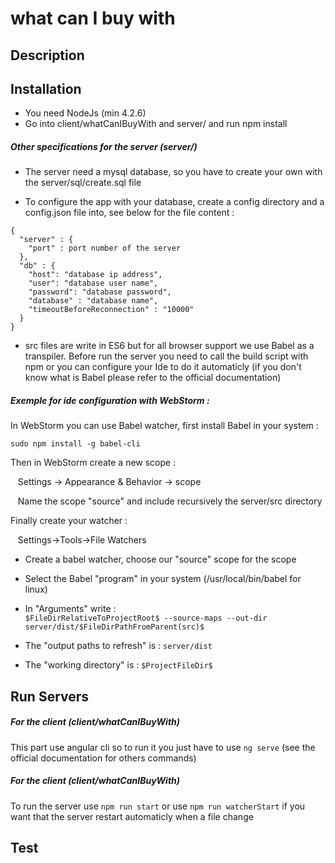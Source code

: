# what can I buy with

## Description

## Installation

* You need NodeJs (min 4.2.6)
* Go into client/whatCanIBuyWith and server/ and run npm install

##### Other specifications for the server (server/)

* The server need a mysql database, so you have to create your own with the server/sql/create.sql file

* To configure the app with your database, create a config directory and a config.json file into, see below for the file content :

```
{
  "server" : {
    "port" : port number of the server
  },
  "db" : {
    "host": "database ip address",
    "user": "database user name",
    "password": "database password",
    "database" : "database name",
    "timeoutBeforeReconnection" : "10000"
  }
}
```

* src files are write in ES6 but for all browser support we use Babel as a transpiler. Before run the server you need to call the build script with npm or you can configure your Ide to do it automaticly (if you don't know what is Babel please refer to the official documentation)

##### Exemple for ide configuration with WebStorm :

In WebStorm you can use Babel watcher, first install Babel in your system :

```
sudo npm install -g babel-cli
```

Then in WebStorm create a new scope :

&nbsp;&nbsp;&nbsp;Settings -> Appearance & Behavior -> scope

&nbsp;&nbsp;&nbsp;Name the scope "source" and include recursively the server/src directory

Finally create your watcher :

&nbsp;&nbsp;&nbsp;Settings->Tools->File Watchers

* Create a babel watcher, choose our "source" scope for the scope  
* Select the Babel "program" in your system (/usr/local/bin/babel for linux)  
* In "Arguments" write :  
```$FileDirRelativeToProjectRoot$ --source-maps --out-dir server/dist/$FileDirPathFromParent(src)$```  

* The "output paths to refresh" is : ```server/dist```  
* The "working directory" is : ```$ProjectFileDir$```

## Run Servers

##### For the client (client/whatCanIBuyWith)

This part use angular cli so to run it you just have to use ```ng serve``` (see the official documentation for others commands)

##### For the client (client/whatCanIBuyWith)

To run the server use ```npm run start``` or use ```npm run watcherStart``` if you want that the server restart automaticly when a file change 

## Test
